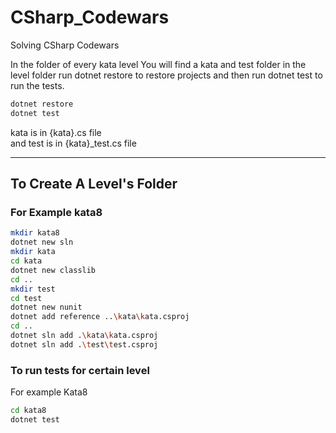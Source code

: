 # CSharp_Codewars
Solving CSharp Codewars


In the folder of every kata level You will find a kata and test folder in the
level folder run dotnet restore to restore projects and then run dotnet test
to run the tests.

``` bash
dotnet restore
dotnet test
```

kata is in {kata}.cs file  
and test is in {kata}_test.cs file  


-----------------------------------------------------------------------------------


## To Create A Level's Folder

### For Example kata8

```bash
mkdir kata8
dotnet new sln
mkdir kata
cd kata
dotnet new classlib
cd ..
mkdir test
cd test
dotnet new nunit
dotnet add reference ..\kata\kata.csproj
cd ..
dotnet sln add .\kata\kata.csproj
dotnet sln add .\test\test.csproj
```

### To run tests for certain level

 For example Kata8

 ```bash
 cd kata8
 dotnet test
 ```